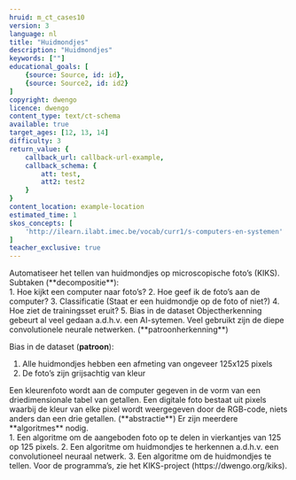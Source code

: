 ```yaml
---
hruid: m_ct_cases10
version: 3
language: nl
title: "Huidmondjes"
description: "Huidmondjes"
keywords: [""]
educational_goals: [
    {source: Source, id: id}, 
    {source: Source2, id: id2}
]
copyright: dwengo
licence: dwengo
content_type: text/ct-schema
available: true
target_ages: [12, 13, 14]
difficulty: 3
return_value: {
    callback_url: callback-url-example,
    callback_schema: {
        att: test,
        att2: test2
    }
}
content_location: example-location
estimated_time: 1
skos_concepts: [
    'http://ilearn.ilabt.imec.be/vocab/curr1/s-computers-en-systemen'
]
teacher_exclusive: true
---
```


<context>
Automatiseer het tellen van huidmondjes op microscopische foto’s (KIKS).
</context>
<decomposition>
Subtaken (**decompositie**):<br>
1. Hoe kijkt een computer naar foto’s?
2. Hoe geef ik de foto’s aan de computer?
3. Classificatie (Staat er een huidmondje op de foto of niet?)
4. Hoe ziet de trainingsset eruit?
5. Bias in de dataset
</decomposition>
<patternRecognition>
Objectherkenning gebeurt al veel gedaan a.d.h.v. een AI-sytemen. Veel gebruikt zijn de diepe convolutionele neurale netwerken. (**patroonherkenning**)

Bias in de dataset (**patroon**): <br>
1. Alle huidmondjes hebben een afmeting van ongeveer 125x125 pixels
2. De foto’s zijn grijsachtig van kleur
</patternRecognition>
<abstraction>
Een kleurenfoto wordt aan de computer gegeven in de vorm van een driedimensionale tabel van getallen. Een digitale foto bestaat uit pixels waarbij de kleur van elke pixel wordt weergegeven door de RGB-code, niets anders dan een drie getallen. (**abstractie**)
</abstraction>
<algorithms>
Er zijn meerdere **algoritmes** nodig. <br>
1. Een algoritme om de aangeboden foto op te delen in vierkantjes van 125 op 125 pixels. 
2. Een algoritme om huidmondjes te herkennen a.d.h.v. een convolutioneel neuraal netwerk.
3. Een algoritme om de huidmondjes te tellen. 
</algorithms>
<implementation>
Voor de programma’s, zie het KIKS-project (https://dwengo.org/kiks).
</implementation>

